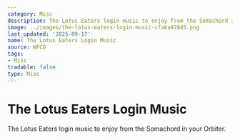 ```yaml
---
category: Misc
description: The Lotus Eaters login music to enjoy from the Somachord in your Orbiter.
image: ../images/the-lotus-eaters-login-music-cfa8a97845.png
last_updated: '2025-09-17'
name: The Lotus Eaters Login Music
source: WFCD
tags:
- Misc
tradable: false
type: Misc
---
```


# The Lotus Eaters Login Music

The Lotus Eaters login music to enjoy from the Somachord in your Orbiter.

